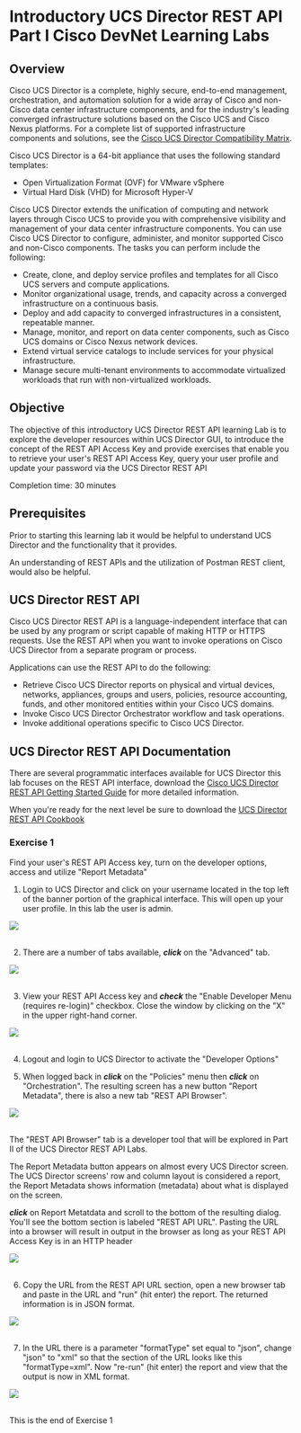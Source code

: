 # Introductory UCS Director REST API Part I Cisco DevNet Learning Labs

## Overview
Cisco UCS Director is a complete, highly secure, end-to-end management, orchestration, and automation solution for a wide array of Cisco and non-Cisco data center infrastructure components, and for the industry's leading converged infrastructure solutions based on the Cisco UCS and Cisco Nexus platforms. For a complete list of supported infrastructure components and solutions, see the [Cisco UCS Director Compatibility Matrix](http://www.cisco.com/c/en/us/support/servers-unified-computing/ucs-director/products-device-support-tables-list.html).

Cisco UCS Director is a 64-bit appliance that uses the following standard templates:

  - Open Virtualization Format (OVF) for VMware vSphere
  - Virtual Hard Disk (VHD) for Microsoft Hyper-V

Cisco UCS Director extends the unification of computing and network layers through Cisco UCS to provide you with comprehensive visibility and management of your data center infrastructure components. You can use Cisco UCS Director to configure, administer, and monitor supported Cisco and non-Cisco components. The tasks you can perform include the following:

  - Create, clone, and deploy service profiles and templates for all Cisco UCS servers and compute applications.
  - Monitor organizational usage, trends, and capacity across a converged infrastructure on a continuous basis.
  - Deploy and add capacity to converged infrastructures in a consistent, repeatable manner.
  - Manage, monitor, and report on data center components, such as Cisco UCS domains or Cisco Nexus network devices.
  - Extend virtual service catalogs to include services for your physical infrastructure.
  - Manage secure multi-tenant environments to accommodate virtualized workloads that run with non-virtualized workloads.

## Objective
The objective of this introductory UCS Director REST API learning Lab is to explore the developer resources within UCS Director GUI, to introduce the concept of the REST API Access Key and provide exercises that enable you to retrieve your user's REST API Access Key, query your user profile and update your password via the UCS Director REST API

Completion time: 30 minutes

## Prerequisites
Prior to starting this learning lab it would be helpful to understand UCS Director and the functionality that it provides.

An understanding of REST APIs and the utilization of Postman REST client, would also be helpful.

## UCS Director REST API
Cisco UCS Director REST API is a language-independent interface that can be used by any program or script capable of making HTTP or HTTPS requests. Use the REST API when you want to invoke operations on Cisco UCS Director from a separate program or process.

Applications can use the REST API to do the following:

  - Retrieve Cisco UCS Director reports on physical and virtual devices, networks, appliances, groups and users, policies, resource accounting, funds, and other monitored entities within your Cisco UCS domains.
  - Invoke Cisco UCS Director Orchestrator workflow and task operations.
  - Invoke additional operations specific to Cisco UCS Director.

## UCS Director REST API Documentation
There are several programmatic interfaces available for UCS Director this lab focuses on the REST API interface, download the [Cisco UCS Director REST API Getting Started Guide](http://www.cisco.com/c/en/us/td/docs/unified_computing/ucs/ucs-director/rest-api-getting-started-guide/6-0/b_REST_API_Getting_Started_Guide_60.html#reference_3B72657257404E8FAAA0E23904E65DF2) for more detailed information.

When you're ready for the next level be sure to download the [UCS Director REST API Cookbook](http://www.cisco.com/c/en/us/support/servers-unified-computing/ucs-director/products-programming-reference-guides-list.html)

### Exercise 1
Find your user's REST API Access key, turn on the developer options, access and utilize "Report Metadata"

  1. Login to UCS Director and click on your username located in the top left of the banner portion of the graphical interface. This will open up your user profile.  In this lab the user is admin.

  ![](/posts/files/ucsd-rest-api-101/assets/images/ucsd-rest-api-101-01.jpg)<br/><br/>

  2. There are a number of tabs available, <strong>*click*</strong> on the "Advanced" tab.

  ![](/posts/files/ucsd-rest-api-101/assets/images/ucsd-rest-api-101-02.jpg)<br/><br/>

  3. View your REST API Access key and <strong>*check*</strong> the "Enable Developer Menu (requires re-login)" checkbox. Close the window by clicking on the "X" in the upper right-hand corner.

  ![](/posts/files/ucsd-rest-api-101/assets/images/ucsd-rest-api-101-03.jpg)<br/><br/>

  4. Logout and login to UCS Director to activate the "Developer Options"

  5. When logged back in <strong>*click*</strong> on the "Policies" menu then <strong>*click*</strong> on "Orchestration". The resulting screen has a new button "Report Metadata", there is also a new tab "REST API Browser".

  ![](/posts/files/ucsd-rest-api-101/assets/images/ucsd-rest-api-101-04.jpg)<br/><br/>

  The "REST API Browser" tab is a developer tool that will be explored in Part II of the UCS Director REST API Labs.

  The Report Metadata button appears on almost every UCS Director screen.  The UCS Director screens' row and column layout is considered a report, the Report Metadata shows information (metadata) about what is displayed on the screen.

  <strong>*click*</strong> on Report Metatdata and scroll to the bottom of the resulting dialog.  You'll see the bottom section is labeled "REST API URL". Pasting the URL into a browser will result in output in the browser as long as your REST API Access Key is in an HTTP header

  ![](/posts/files/ucsd-rest-api-101/assets/images/ucsd-rest-api-101-05.jpg)<br/><br/>

  6. Copy the URL from the REST API URL section, open a new browser tab and paste in the URL and "run" (hit enter) the report. The returned information is in JSON format.

  ![](/posts/files/ucsd-rest-api-101/assets/images/ucsd-rest-api-101-06.jpg)<br/><br/>

  7. In the URL there is a parameter "formatType" set equal to "json", change "json" to "xml" so that the section of the URL looks like this "formatType=xml". Now "re-run" (hit enter) the report and view that the output is now in XML format.

  ![](/posts/files/ucsd-rest-api-101/assets/images/ucsd-rest-api-101-07.jpg)<br/><br/>

  This is the end of Exercise 1
